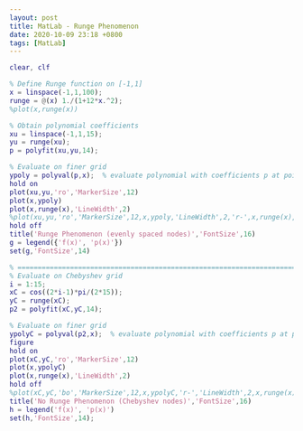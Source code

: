 ```yaml
---
layout: post
title: MatLab - Runge Phenomenon
date: 2020-10-09 23:18 +0800
tags: [MatLab]
---
```


<!-- Global site tag (gtag.js) - Google Analytics -->
  <script async src="https://www.googletagmanager.com/gtag/js?id=G-TG0XJZG53F"></script>
  <script>
    window.dataLayer = window.dataLayer || [];
    function gtag(){dataLayer.push(arguments);}
    gtag('js', new Date());

    gtag('config', 'G-TG0XJZG53F');
  </script>


```matlab
clear, clf

% Define Runge function on [-1,1]
x = linspace(-1,1,100);
runge = @(x) 1./(1+12*x.^2);
%plot(x,runge(x))

% Obtain polynomial coefficients
xu = linspace(-1,1,15);
yu = runge(xu);
p = polyfit(xu,yu,14);

% Evaluate on finer grid
ypoly = polyval(p,x);  % evaluate polynomial with coefficients p at points x
hold on
plot(xu,yu,'ro','MarkerSize',12)
plot(x,ypoly)
plot(x,runge(x),'LineWidth',2)
%plot(xu,yu,'ro','MarkerSize',12,x,ypoly,'LineWidth',2,'r-',x,runge(x),'LineWidth',2)
hold off
title('Runge Phenomenon (evenly spaced nodes)','FontSize',16)
g = legend({'f(x)', 'p(x)'})
set(g,'FontSize',14)

% =======================================================================
% Evaluate on Chebyshev grid
i = 1:15;
xC = cos((2*i-1)*pi/(2*15));
yC = runge(xC);
p2 = polyfit(xC,yC,14);

% Evaluate on finer grid
ypolyC = polyval(p2,x);  % evaluate polynomial with coefficients p at points x
figure
hold on
plot(xC,yC,'ro','MarkerSize',12)
plot(x,ypolyC)
plot(x,runge(x),'LineWidth',2)
hold off
%plot(xC,yC,'bo','MarkerSize',12,x,ypolyC,'r-','LineWidth',2,x,runge(x),'LineWidth',2)
title('No Runge Phenomenon (Chebyshev nodes)','FontSize',16)
h = legend('f(x)', 'p(x)')
set(h,'FontSize',14);

```
